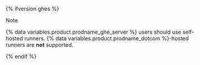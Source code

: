 {% ifversion ghes %}

> [!NOTE]
> {% data variables.product.prodname_ghe_server %} users should use self-hosted runners. {% data variables.product.prodname_dotcom %}-hosted runners are **not** supported.

{% endif %}
